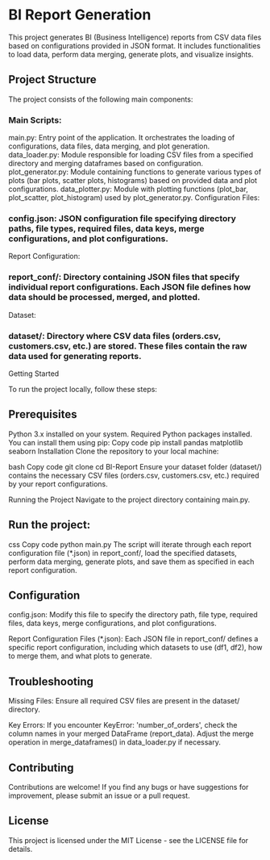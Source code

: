 # BI Report Generation

This project generates BI (Business Intelligence) reports from CSV data files based on configurations provided in JSON format. It includes functionalities to load data, perform data merging, generate plots, and visualize insights.

## Project Structure

The project consists of the following main components:

### Main Scripts:

main.py: Entry point of the application. It orchestrates the loading of configurations, data files, data merging, and plot generation.
data_loader.py: Module responsible for loading CSV files from a specified directory and merging dataframes based on configuration.
plot_generator.py: Module containing functions to generate various types of plots (bar plots, scatter plots, histograms) based on provided data and plot configurations.
data_plotter.py: Module with plotting functions (plot_bar, plot_scatter, plot_histogram) used by plot_generator.py.
Configuration Files:

### config.json: JSON configuration file specifying directory paths, file types, required files, data keys, merge configurations, and plot configurations.
Report Configuration:

### report_conf/: Directory containing JSON files that specify individual report configurations. Each JSON file defines how data should be processed, merged, and plotted.
Dataset:

### dataset/: Directory where CSV data files (orders.csv, customers.csv, etc.) are stored. These files contain the raw data used for generating reports.
Getting Started

To run the project locally, follow these steps:

## Prerequisites
Python 3.x installed on your system.
Required Python packages installed. You can install them using pip:
Copy code
pip install pandas matplotlib seaborn
Installation
Clone the repository to your local machine:

bash
Copy code
git clone <repository-url>
cd BI-Report
Ensure your dataset folder (dataset/) contains the necessary CSV files (orders.csv, customers.csv, etc.) required by your report configurations.

Running the Project
Navigate to the project directory containing main.py.

## Run the project:

css
Copy code
python main.py
The script will iterate through each report configuration file (*.json) in report_conf/, load the specified datasets, perform data merging, generate plots, and save them as specified in each report configuration.

## Configuration
config.json: Modify this file to specify the directory path, file type, required files, data keys, merge configurations, and plot configurations.

Report Configuration Files (*.json): Each JSON file in report_conf/ defines a specific report configuration, including which datasets to use (df1, df2), how to merge them, and what plots to generate.

## Troubleshooting

Missing Files: Ensure all required CSV files are present in the dataset/ directory.

Key Errors: If you encounter KeyError: 'number_of_orders', check the column names in your merged DataFrame (report_data). Adjust the merge operation in merge_dataframes() in data_loader.py if necessary.

## Contributing

Contributions are welcome! If you find any bugs or have suggestions for improvement, please submit an issue or a pull request.

## License

This project is licensed under the MIT License - see the LICENSE file for details.

